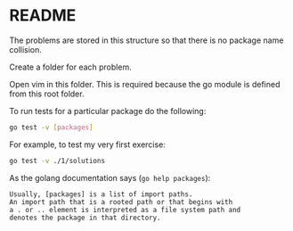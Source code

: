 # README

The problems are stored in this structure so that there is no package name collision.

Create a folder for each problem.

Open vim in this folder. This is required because the go module is defined from this root folder.

To run tests for a particular package do the following:

```sh
go test -v [packages]
```

For example, to test my very first exercise:

```sh
go test -v ./1/solutions
```

As the golang documentation says (`go help packages`):

```
Usually, [packages] is a list of import paths.
An import path that is a rooted path or that begins with
a . or .. element is interpreted as a file system path and
denotes the package in that directory.
```
